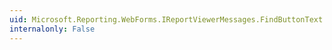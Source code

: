 ```yaml
---
uid: Microsoft.Reporting.WebForms.IReportViewerMessages.FindButtonText
internalonly: False
---
```

